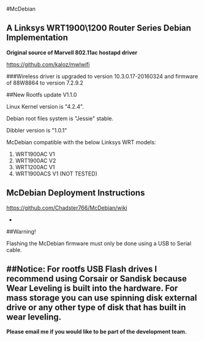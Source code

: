 #McDebian

## A Linksys WRT1900\1200 Router Series Debian Implementation

**Original source of Marvell 802.11ac hostapd driver**

https://github.com/kaloz/mwlwifi

###Wireless driver is upgraded to version 10.3.0.17-20160324 and firmware of 88W8864 to version 7.2.9.2

##New Rootfs update V1.1.0

Linux Kernel version is "4.2.4".

Debian root files system is "Jessie" stable.

Dibbler version is "1.0.1"

McDebian compatible with the below Linksys WRT models:

1. WRT1900AC V1
2. WRT1900AC V2
3. WRT1200AC V1
4. WRT1900ACS V1 (NOT TESTED)

## McDebian Deployment Instructions
https://github.com/Chadster766/McDebian/wiki

-
##Warning!

Flashing the McDebian firmware must only be done using a USB to Serial cable. 

##Notice: For rootfs USB Flash drives I recommend using Corsair or Sandisk because Wear Leveling is built into the hardware. For mass storage you can use spinning disk external drive or any other type of disk that has built in wear leveling.
-

**Please email me if you would like to be part of the development team.**

